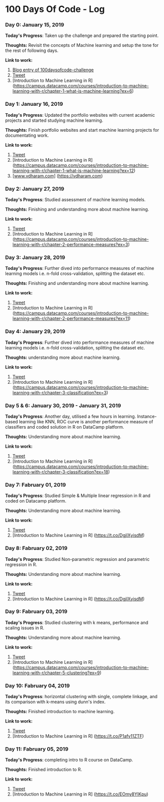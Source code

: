 # 100 Days Of Code - Log

### Day 0: January 15, 2019

**Today's Progress**: Taken up the challenge and prepared the starting point. 

**Thoughts:** Revisit the concepts of Machine learning and setup the tone for the rest of following days.

**Link to work:** 
1. [Blog entry of 100daysofcode-challenge](https://vdharam.wordpress.com/2017/07/06/100daysofcode-challenge/)
2. [Tweet](https://twitter.com/vdharm/status/1085241523598442496)
3. [Introduction to Machine Learning in R] (https://campus.datacamp.com/courses/introduction-to-machine-learning-with-r/chapter-1-what-is-machine-learning?ex=6)

### Day 1: January 16, 2019

**Today's Progress**: Updated the portfolio websites with current academic projects and started studying machine learning.

**Thoughts:** Finish portfolio websites and start machine learning projects for documentating work.

**Link to work:** 
1. [Tweet](https://twitter.com/vdharm/status/1085687785032421376)
2. [Introduction to Machine Learning in R] (https://campus.datacamp.com/courses/introduction-to-machine-learning-with-r/chapter-1-what-is-machine-learning?ex=12)
3. [www.vdharam.com] (https://vdharam.com)

### Day 2: January 27, 2019

**Today's Progress**: Studied assessment of machine learning models.

**Thoughts:** Finishing and understanding more about machine learning.

**Link to work:** 
1. [Tweet](https://twitter.com/vdharm/status/1089675320062550018)
2. [Introduction to Machine Learning in R] (https://campus.datacamp.com/courses/introduction-to-machine-learning-with-r/chapter-2-performance-measures?ex=3)

### Day 3: January 28, 2019

**Today's Progress**: Further dived into performance measures of machine learning models i.e. n-fold cross-validation, splitting the dataset etc.

**Thoughts:** Finishing and understanding more about machine learning.

**Link to work:** 
1. [Tweet](https://twitter.com/vdharm/status/1090011993254309891)
2. [Introduction to Machine Learning in R] (https://campus.datacamp.com/courses/introduction-to-machine-learning-with-r/chapter-2-performance-measures?ex=11)

### Day 4: January 29, 2019

**Today's Progress**: Further dived into performance measures of machine learning models i.e. n-fold cross-validation, splitting the dataset etc.

**Thoughts:** understanding more about machine learning.

**Link to work:** 
1. [Tweet](https://twitter.com/vdharm/status/1090396524310351874)
2. [Introduction to Machine Learning in R] (https://campus.datacamp.com/courses/introduction-to-machine-learning-with-r/chapter-3-classification?ex=3)

### Day 5 & 6: January 30, 2019 - January 31, 2019

**Today's Progress**: Another day, utilised a few hours in learning. Instance-based learning like KNN, ROC curve is another performance measure of classifiers and coded solution in R on DataCamp platform. 

**Thoughts:** Understanding more about machine learning.

**Link to work:** 
1. [Tweet](https://twitter.com/vdharm/status/1091112773881352193)
2. [Introduction to Machine Learning in R] (https://campus.datacamp.com/courses/introduction-to-machine-learning-with-r/chapter-3-classification?ex=18)



### Day 7: Fabruary 01, 2019

**Today's Progress**: Studied Simple & Multiple linear regression in R and coded on Datacamp platform.

**Thoughts:** Understanding more about machine learning.

**Link to work:** 
1. [Tweet](https://twitter.com/vdharm/status/1091489192444641280)
2. [Introduction to Machine Learning in R] (https://t.co/DgjIXyisdM)


### Day 8: Fabruary 02, 2019

**Today's Progress**: Studied Non-parametric regression and parametric regression in R.

**Thoughts:** Understanding more about machine learning.

**Link to work:** 
1. [Tweet](https://twitter.com/vdharm/status/1091810272149495814)
2. [Introduction to Machine Learning in R] (https://t.co/DgjIXyisdM)

### Day 9: Fabruary 03, 2019

**Today's Progress**: Studied clustering with k means, performance and scaling issues in R.

**Thoughts:** Understanding more about machine learning.

**Link to work:** 
1. [Tweet](https://twitter.com/vdharm/status/1092226143514693633)
2. [Introduction to Machine Learning in R] (https://campus.datacamp.com/courses/introduction-to-machine-learning-with-r/chapter-5-clustering?ex=9)

### Day 10: Fabruary 04, 2019

**Today's Progress**: horizontal clustering with single, complete linkage, and its comparison with k-means using dunn's index.

**Thoughts:** Finished introduction to machine learning.

**Link to work:** 
1. [Tweet](https://twitter.com/vdharm/status/1092507184762630144)
2. [Introduction to Machine Learning in R] (https://t.co/P1afv11ZTF)

### Day 11: Fabruary 05, 2019

**Today's Progress**: completing intro to R course on DataCamp.

**Thoughts:** Finished introduction to R.

**Link to work:** 
1. [Tweet](https://twitter.com/vdharm/status/1092911675773206530)
2. [Introduction to Machine Learning in R] (https://t.co/EOmy8YIKpu)



